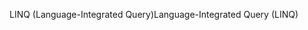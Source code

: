 <span data-ttu-id="a4ad5-101">LINQ (Language-Integrated Query)</span><span class="sxs-lookup"><span data-stu-id="a4ad5-101">Language-Integrated Query (LINQ)</span></span>